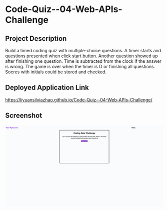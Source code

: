 # Code-Quiz--04-Web-APIs-Challenge

## Project Description
Build a timed coding quiz with multiple-choice questions. A timer starts and questions presented when click start button. Another question showed up after finishing one question. Time is subtracted from the clock if the answer is wrong. The game is over when the timer is O or finishing all questions. Socres with initials could be stored and checked.

## Deployed Application Link
https://liyuansilviazhao.github.io/Code-Quiz--04-Web-APIs-Challenge/



## Screenshot
![The Code Quiz Page](/Screen%20Shot%202022-10-04%20at%2012.16.59%20PM.png)
